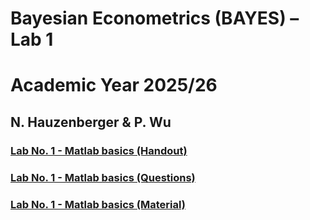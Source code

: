 # Bayesian Econometrics (BAYES) – Lab 1
# Academic Year 2025/26
## N. Hauzenberger & P. Wu

### [Lab No. 1 - Matlab basics (Handout)](./Handout.pdf)
### [Lab No. 1 - Matlab basics (Questions)](./Question.pdf)
### [Lab No. 1 - Matlab basics (Material)](./Material/)
